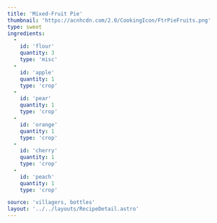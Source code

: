 ```yaml
---
title: 'Mixed-Fruit Pie'
thumbnail: 'https://acnhcdn.com/2.0/CookingIcon/FtrPieFruits.png'
type: sweet
ingredients:
  -
    id: 'flour'
    quantity: 3
    type: 'misc'
  -
    id: 'apple'
    quantity: 1
    type: 'crop'
  -
    id: 'pear'
    quantity: 1
    type: 'crop'
  -
    id: 'orange'
    quantity: 1
    type: 'crop'
  -
    id: 'cherry'
    quantity: 1
    type: 'crop'
  -
    id: 'peach'
    quantity: 1
    type: 'crop'

source: 'villagers, bottles'
layout: '../../layouts/RecipeDetail.astro'
---
```

